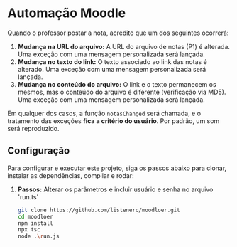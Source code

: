 # Automação Moodle

Quando o professor postar a nota, acredito que um dos seguintes ocorrerá:

1. **Mudança na URL do arquivo:** A URL do arquivo de notas (P1) é alterada. Uma exceção com uma mensagem personalizada será lançada.  
2. **Mudança no texto do link:** O texto associado ao link das notas é alterado. Uma exceção com uma mensagem personalizada será lançada.  
3. **Mudança no conteúdo do arquivo:** O link e o texto permanecem os mesmos, mas o conteúdo do arquivo é diferente (verificação via MD5). Uma exceção com uma mensagem personalizada será lançada.  
  

Em qualquer dos casos, a função `notasChanged` será chamada, e o tratamento das exceções **fica a critério do usuário**.
Por padrão, um som será reproduzido.  

  
## Configuração  

Para configurar e executar este projeto, siga os passos abaixo para clonar, instalar as dependências, compilar e rodar:

1. **Passos:**
    Alterar os parâmetros e incluir usuário e senha no arquivo 'run.ts'
   ```bash
   git clone https://github.com/listenero/moodloer.git
   cd moodloer
   npm install
   npx tsc
   node .\run.js
